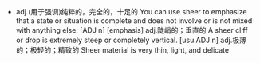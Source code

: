 - adj.(用于强调)纯粹的，完全的，十足的
  You can use sheer to emphasize that a state or situation is complete and does not involve or is not mixed with anything else.   [ADJ n]  [emphasis]
  adj.陡峭的；垂直的
  A sheer cliff or drop is extremely steep or completely vertical.   [usu ADJ n]
  adj.极薄的；极轻的；精致的
  Sheer material is very thin, light, and delicate